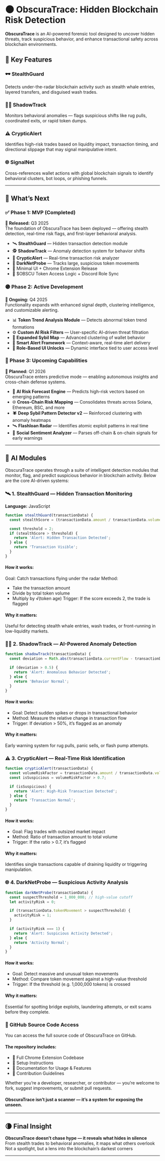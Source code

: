 # 🌑 ObscuraTrace: Hidden Blockchain Risk Detection

**ObscuraTrace** is an AI-powered forensic tool designed to uncover hidden threats, track suspicious behavior, and enhance transactional safety across blockchain environments.

## 🔑 Key Features

### 🕶️ StealthGuard  
Detects under-the-radar blockchain activity such as stealth whale entries, layered transfers, and disguised wash trades.

### 🕵️‍♂️ ShadowTrack  
Monitors behavioral anomalies — flags suspicious shifts like rug pulls, coordinated exits, or rapid token dumps.

### ⚠️ CrypticAlert  
Identifies high-risk trades based on liquidity impact, transaction timing, and directional slippage that may signal manipulative intent.

### 🌐 SignalNet  
Cross-references wallet actions with global blockchain signals to identify behavioral clusters, bot loops, or phishing funnels.

---
## 🗾 What’s Next

### ✅ Phase 1: MVP (Completed)  
**📅 Released:** Q3 2025  
The foundation of ObscuraTrace has been deployed — offering stealth detection, real-time risk flags, and first-layer behavioral analysis.

- 🛰️ **StealthGuard** — Hidden transaction detection module  
- 🕵️ **ShadowTrack** — Anomaly detection system for behavior shifts  
- 🔐 **CrypticAlert** — Real-time transaction risk analyzer  
- 🧭 **DarkNetProbe** — Tracks large, suspicious token movements  
- 🧪 Minimal UI + Chrome Extension Release  
- 🧩 $OBSCU Token Access Logic + Discord Role Sync

### 🟣 Phase 2: Active Development  
**📅 Ongoing:** Q4 2025  
Functionality expands with enhanced signal depth, clustering intelligence, and customizable alerting.

- 📊 **Token Trend Analysis Module** — Detects abnormal token trend formations  
- ⚙️ **Custom AI Risk Filters** — User-specific AI-driven threat filtration  
- 🧬 **Expanded Sybil Map** — Advanced clustering of wallet behavior  
- 🚨 **Smart Alert Framework** — Context-aware, real-time alert delivery  
- 🔗 **Role-Based UI Unlocks** — Dynamic interface tied to user access level

### 🔴 Phase 3: Upcoming Capabilities  
**📅 Planned:** Q1 2026  
ObscuraTrace enters predictive mode — enabling autonomous insights and cross-chain defense systems.

- 🧠 **AI Risk Forecast Engine** — Predicts high-risk vectors based on emerging patterns  
- 🌐 **Cross-Chain Risk Mapping** — Consolidates threats across Solana, Ethereum, BSC, and more  
- 🕷️ **Deep Sybil Pattern Detector v2** — Reinforced clustering with anomaly heatmaps  
- 🛰️ **Flashloan Radar** — Identifies atomic exploit patterns in real time  
- 💬 **Social Sentiment Analyzer** — Parses off-chain & on-chain signals for early warnings

---
## 🧠 AI Modules

ObscuraTrace operates through a suite of intelligent detection modules that monitor, flag, and predict suspicious behavior in blockchain activity. Below are the core AI-driven systems:

### 🛰 1. StealthGuard — Hidden Transaction Monitoring  
**Language:** JavaScript

```javascript
function stealthGuard(transactionData) {
  const stealthScore = (transactionData.amount / transactionData.volume) * Math.pow(transactionData.tokenAge, 0.5);

  const threshold = 2;
  if (stealthScore > threshold) {
    return 'Alert: Hidden Transaction Detected';
  } else {
    return 'Transaction Visible';
  }
}
```
#### How it works:
Goal: Catch transactions flying under the radar
Method:
- Take the transaction amount
- Divide by total token volume
- Multiply by √(token age)
Trigger: If the score exceeds 2, the trade is flagged

#### Why it matters:
Useful for detecting stealth whale entries, wash trades, or front-running in low-liquidity markets.

### 🕵️‍♂️ 2. ShadowTrack — AI-Powered Anomaly Detection

```javascript
function shadowTrack(transactionData) {
  const deviation = Math.abs(transactionData.currentFlow - transactionData.previousFlow) / transactionData.previousFlow;

  if (deviation > 0.5) {
    return 'Alert: Anomalous Behavior Detected';
  } else {
    return 'Behavior Normal';
  }
}
```
#### How it works:
- Goal: Detect sudden spikes or drops in transactional behavior
- Method: Measure the relative change in transaction flow
- Trigger: If deviation > 50%, it’s flagged as an anomaly

#### Why it matters:
Early warning system for rug pulls, panic sells, or flash pump attempts.

### ⚠️ 3. CrypticAlert — Real-Time Risk Identification

```javascript
function crypticAlert(transactionData) {
  const volumeRiskFactor = transactionData.amount / transactionData.volume;
  const isSuspicious = volumeRiskFactor > 0.7;

  if (isSuspicious) {
    return 'Alert: High-Risk Transaction Detected';
  } else {
    return 'Transaction Normal';
  }
}
```
#### How it works:
- Goal: Flag trades with outsized market impact
- Method: Ratio of transaction amount to total volume
- Trigger: If the ratio > 0.7, it’s flagged

#### Why it matters:
Identifies single transactions capable of draining liquidity or triggering manipulation.

### 🌐 4. DarkNetProbe — Suspicious Activity Analysis

```javascript
function darkNetProbe(transactionData) {
  const suspectThreshold = 1_000_000; // high-value cutoff
  let activityRisk = 0;

  if (transactionData.tokenMovement > suspectThreshold) {
    activityRisk = 1;
  }

  if (activityRisk === 1) {
    return 'Alert: Suspicious Activity Detected';
  } else {
    return 'Activity Normal';
  }
}
```
#### How it works:
- Goal: Detect massive and unusual token movements
- Method: Compare token movement against a high-value threshold
- Trigger: If the threshold (e.g. 1,000,000 tokens) is crossed

#### Why it matters:
Essential for spotting bridge exploits, laundering attempts, or exit scams before they complete.

### 🧩 GitHub Source Code Access
You can access the full source code of ObscuraTrace on GitHub.
#### The repository includes:
- 🔧 Full Chrome Extension Codebase
- 📄 Setup Instructions
- 📘 Documentation for Usage & Features
- 🤝 Contribution Guidelines

Whether you’re a developer, researcher, or contributor — you’re welcome to fork, suggest improvements, or submit pull requests.

#### ObscuraTrace isn’t just a scanner — it’s a system for exposing the unseen.

---

## 🌘 Final Insight

**ObscuraTrace doesn’t chase hype — it reveals what hides in silence**  
From stealth trades to behavioral anomalies, it maps what others overlook  
Not a spotlight, but a lens into the blockchain’s darkest corners

---
